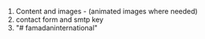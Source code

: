 1. Content and images - (animated images where needed)
2. contact form and smtp key
3. "# famadaninternational" 
